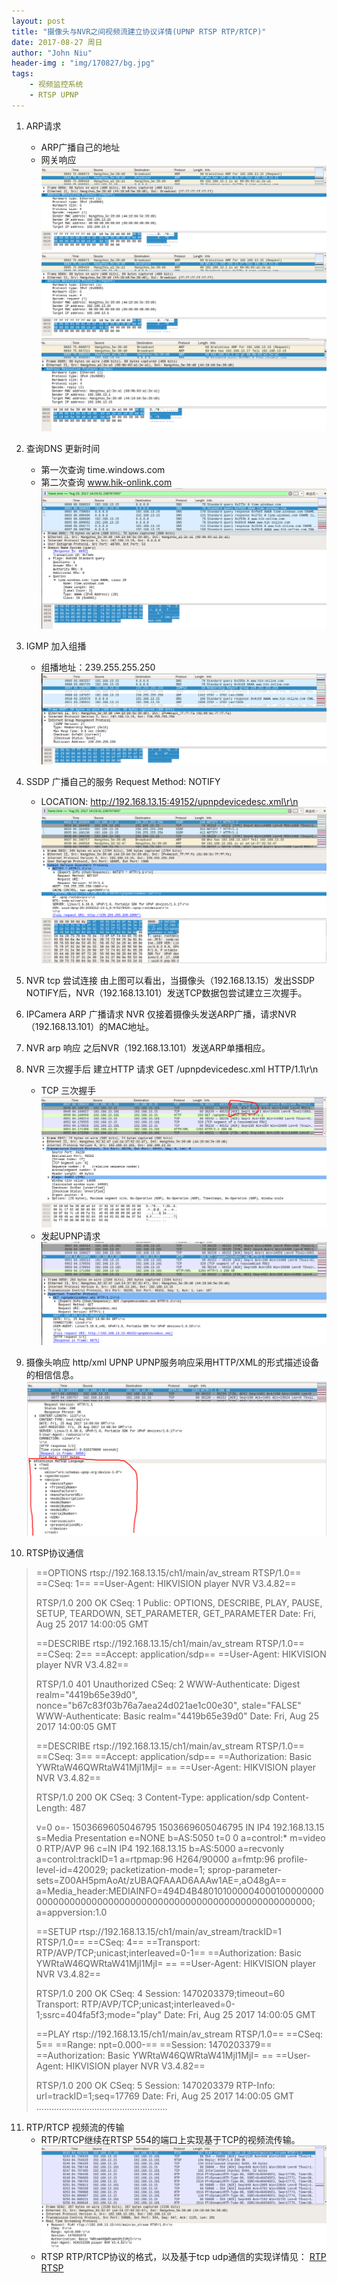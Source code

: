 ```yaml
---
layout: post
title: "摄像头与NVR之间视频流建立协议详情(UPNP RTSP RTP/RTCP)"
date: 2017-08-27 周日
author: "John Niu"
header-img : "img/170827/bg.jpg"
tags:
    - 视频监控系统
    - RTSP UPNP
---
```


1. ARP请求
	- ARP广播自己的地址
	- 网关响应
	![](img/170827/arpbroad.png) 
	![](./img/170827/arpbroad.png)
	![](img/170827/arpbroad02.png) 
	
2. 查询DNS 更新时间
	- 第一次查询 time.windows.com
	- 第二次查询 www.hik-onlink.com
	![](img/170827/DNS.png) 
	
3. IGMP 加入组播
	- 组播地址：239.255.255.250
	![](img/170827/IGMP.png) 
	
4. SSDP 广播自己的服务 Request Method: NOTIFY
	- LOCATION: http://192.168.13.15:49152/upnpdevicedesc.xml\r\n
	![](img/170827/ssdp.png) 

5. NVR tcp 尝试连接
	由上图可以看出，当摄像头（192.168.13.15）发出SSDP NOTIFY后，NVR（192.168.13.101）发送TCP数据包尝试建立三次握手。

6. IPCamera ARP 广播请求 NVR
	仅接着摄像头发送ARP广播，请求NVR（192.168.13.101）的MAC地址。

7. NVR arp 响应
	之后NVR（192.168.13.101）发送ARP单播相应。
	
8. NVR 三次握手后 建立HTTP 请求
	GET /upnpdevicedesc.xml HTTP/1.1\r\n
	- TCP 三次握手
	![](img/170827/tcp.png) 
	- 发起UPNP请求
	![](img/170827/upnp.png) 
	
9. 摄像头响应 http/xml UPNP
	UPNP服务响应采用HTTP/XML的形式描述设备的相信信息。
	![](img/170827/upnp02.png) 

10. RTSP协议通信
	
>==OPTIONS rtsp://192.168.13.15/ch1/main/av_stream RTSP/1.0==
>==CSeq: 1==
>==User-Agent: HIKVISION player NVR V3.4.82==
>
>RTSP/1.0 200 OK
>CSeq: 1
>Public: OPTIONS, DESCRIBE, PLAY, PAUSE, SETUP, TEARDOWN, SET_PARAMETER, GET_PARAMETER
>Date:  Fri, Aug 25 2017 14:00:05 GMT
>
>==DESCRIBE rtsp://192.168.13.15/ch1/main/av_stream RTSP/1.0==
>==CSeq: 2==
>==Accept: application/sdp==
>==User-Agent: HIKVISION player NVR V3.4.82==
>
>RTSP/1.0 401 Unauthorized
>CSeq: 2
>WWW-Authenticate: Digest realm="4419b65e39d0", nonce="b67c83f03b76a7aea24d021ae1c00e30", stale="FALSE"
>WWW-Authenticate: Basic realm="4419b65e39d0"
>Date:  Fri, Aug 25 2017 14:00:05 GMT
>
>==DESCRIBE rtsp://192.168.13.15/ch1/main/av_stream RTSP/1.0==
>==CSeq: 3==
>==Accept: application/sdp==
>==Authorization: Basic YWRtaW46QWRtaW41MjI1MjI= ==
>==User-Agent: HIKVISION player NVR V3.4.82==
>
>RTSP/1.0 200 OK
>CSeq: 3
>Content-Type: application/sdp
>Content-Length: 487
>
>v=0
>o=- 1503669605046795 1503669605046795 IN IP4 192.168.13.15
>s=Media Presentation
>e=NONE
>b=AS:5050
>t=0 0
>a=control:*
>m=video 0 RTP/AVP 96
>c=IN IP4 192.168.13.15
>b=AS:5000
>a=recvonly
>a=control:trackID=1
>a=rtpmap:96 H264/90000
>a=fmtp:96 profile-level-id=420029; packetization-mode=1; sprop-parameter-sets=Z00AH5pmAoAt/zUBAQFAAAD6AAAw1AE=,aO48gA==
>a=Media_header:MEDIAINFO=494D4B48010100000400010000000000000000000000000000000000000000000000000000000000;
>a=appversion:1.0
>
>==SETUP rtsp://192.168.13.15/ch1/main/av_stream/trackID=1 RTSP/1.0==
>==CSeq: 4==
>==Transport: RTP/AVP/TCP;unicast;interleaved=0-1==
>==Authorization: Basic YWRtaW46QWRtaW41MjI1MjI= ==
>==User-Agent: HIKVISION player NVR V3.4.82==
>
>RTSP/1.0 200 OK
>CSeq: 4
>Session:       1470203379;timeout=60
>Transport: RTP/AVP/TCP;unicast;interleaved=0-1;ssrc=404fa5f3;mode="play"
>Date:  Fri, Aug 25 2017 14:00:05 GMT
>
>==PLAY rtsp://192.168.13.15/ch1/main/av_stream RTSP/1.0==
>==CSeq: 5==
>==Range: npt=0.000-==
>==Session:       1470203379==
>==Authorization: Basic YWRtaW46QWRtaW41MjI1MjI= ==
>==User-Agent: HIKVISION player NVR V3.4.82==
>
>RTSP/1.0 200 OK
>CSeq: 5
>Session:       1470203379
>RTP-Info: url=trackID=1;seq=17769
>Date:  Fri, Aug 25 2017 14:00:05 GMT
> ....................................................

11. RTP/RTCP 视频流的传输
	- RTP/RTCP继续在RTSP 554的端口上实现基于TCP的视频流传输。
	![](img/170827/rtp.png) 
	- RTSP RTP/RTCP协议的格式，以及基于tcp udp通信的实现详情见：
	[RTP](https://github.com/EasyDarwin/Course/blob/master/%E6%B5%81%E5%AA%92%E4%BD%93%E4%BC%A0%E8%BE%93%E6%8E%A7%E5%88%B6%E5%8D%8F%E8%AE%AE(RTSP%20RTP%20SDP)%E8%AF%A6%E8%A7%A3/rtp.md) 
	[RTSP](https://github.com/EasyDarwin/Course/blob/master/%E6%B5%81%E5%AA%92%E4%BD%93%E4%BC%A0%E8%BE%93%E6%8E%A7%E5%88%B6%E5%8D%8F%E8%AE%AE(RTSP%20RTP%20SDP)%E8%AF%A6%E8%A7%A3/rtsp.md) 













